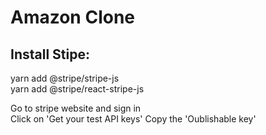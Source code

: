 # Amazon Clone




## Install Stipe:
yarn add @stripe/stripe-js  
yarn add @stripe/react-stripe-js 

Go to stripe website and sign in    
Click on 'Get your test API keys'
Copy the 'Oublishable key' 

